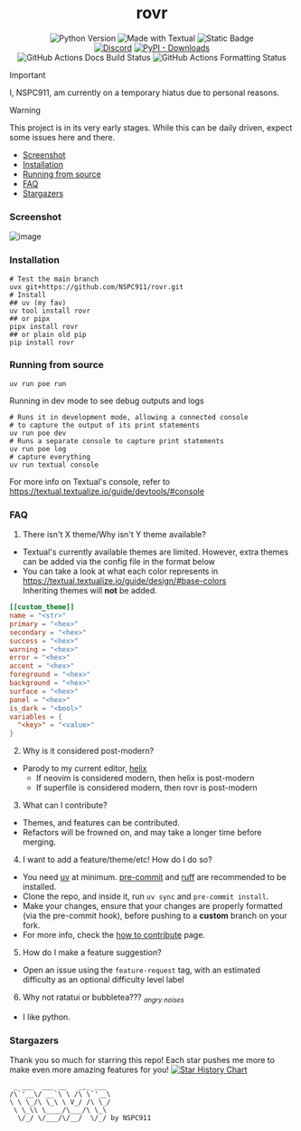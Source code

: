<div align="center">
  <h1>rovr</h1>
  <img alt="Python Version" src="https://img.shields.io/pypi/pyversions/rovr?style=for-the-badge&logo=python&logoColor=white&color=yellow">
  <img alt="Made with Textual" src="https://img.shields.io/badge/made_with-textual-0b171d?style=for-the-badge&logoColor=white">
  <img alt="Static Badge" src="https://img.shields.io/badge/Linter-Ruff_%2B_ty-black?style=for-the-badge&color=24122d">
  <br>
  <a href="https://nspc911.github.io/discord"><img alt="Discord" src="https://img.shields.io/discord/1110189201313513552?style=for-the-badge&logo=discord&logoColor=white&color=%235865f2"></a>
  <a href="https://pypi.org/project/rovr"><img alt="PyPI - Downloads" src="https://img.shields.io/pypi/dw/rovr?style=for-the-badge&logo=pypi&logoColor=white&color=darkgreen"></a>
  <br>
  <img alt="GitHub Actions Docs Build Status" src="https://img.shields.io/github/actions/workflow/status/nspc911/rovr/.github%2Fworkflows%2Fdeploy.yml?style=for-the-badge&label=docs">
  <img alt="GitHub Actions Formatting Status" src="https://img.shields.io/github/actions/workflow/status/nspc911/rovr/.github%2Fworkflows%2Fformatting.yml?style=for-the-badge&label=style">
</div>

> [!IMPORTANT]
> I, NSPC911, am currently on a temporary hiatus due to personal reasons.

> [!warning]
> This project is in its very early stages. While this can be daily driven, expect some issues here and there.

<!--toc:start-->

- [Screenshot](#screenshot)
- [Installation](#installation)
- [Running from source](#running-from-source)
- [FAQ](#faq)
- [Stargazers](#stargazers)
<!--toc:end-->

### Screenshot

![image](https://github.com/NSPC911/rovr/blob/master/img%2F0.1.0%2Frovr_main.png?raw=true)

### Installation

```pwsh
# Test the main branch
uvx git+https://github.com/NSPC911/rovr.git
# Install
## uv (my fav)
uv tool install rovr
## or pipx
pipx install rovr
## or plain old pip
pip install rovr
```

### Running from source

```pwsh
uv run poe run
```

Running in dev mode to see debug outputs and logs
```pwsh
# Runs it in development mode, allowing a connected console
# to capture the output of its print statements
uv run poe dev
# Runs a separate console to capture print statements
uv run poe log
# capture everything
uv run textual console
```
For more info on Textual's console, refer to https://textual.textualize.io/guide/devtools/#console

### FAQ

1. There isn't X theme/Why isn't Y theme available?

- Textual's currently available themes are limited. However, extra themes can be added via the config file in the format below
- You can take a look at what each color represents in https://textual.textualize.io/guide/design/#base-colors<br>Inheriting themes will **not** be added.

```toml
[[custom_theme]]
name = "<str>"
primary = "<hex>"
secondary = "<hex>"
success = "<hex>"
warning = "<hex>"
error = "<hex>"
accent = "<hex>"
foreground = "<hex>"
background = "<hex>"
surface = "<hex>"
panel = "<hex>"
is_dark = "<bool>"
variables = {
  "<key>" = "<value>"
}
```

2. Why is it considered post-modern?

- Parody to my current editor, [helix](https://helix-editor.com)
  - If neovim is considered modern, then helix is post-modern
  - If superfile is considered modern, then rovr is post-modern

3. What can I contribute?

- Themes, and features can be contributed.
- Refactors will be frowned on, and may take a longer time before merging.

4. I want to add a feature/theme/etc! How do I do so?

- You need [uv](https://docs.astral.sh/uv) at minimum. [pre-commit](https://pre-commit.com/) and [ruff](https://docs.astral.sh/ruff) are recommended to be installed.
- Clone the repo, and inside it, run `uv sync` and `pre-commit install`.
- Make your changes, ensure that your changes are properly formatted (via the pre-commit hook), before pushing to a **custom** branch on your fork.
- For more info, check the [how to contribute](https://nspc911.github.io/rovr/contributing/how-to-contribute) page.

5. How do I make a feature suggestion?

- Open an issue using the `feature-request` tag, with an estimated difficulty as an optional difficulty level label

6. Why not ratatui or bubbletea??? <sub><i>angry noises</i></sub>

- I like python.


### Stargazers
Thank you so much for starring this repo! Each star pushes me more to make even more amazing features for you!
<a href="https://www.star-history.com/#nspc911/rovr&Date">
 <picture>
   <source media="(prefers-color-scheme: dark)" srcset="https://api.star-history.com/svg?repos=nspc911/rovr&type=Date&theme=dark" />
   <source media="(prefers-color-scheme: light)" srcset="https://api.star-history.com/svg?repos=nspc911/rovr&type=Date" />
   <img alt="Star History Chart" src="https://api.star-history.com/svg?repos=nspc911/rovr&type=Date" />
 </picture>
</a>

```
 _ ___  ___ __   _ˍ_ ___
/\`'__\/ __`\ \ /\ \`'__\
\ \ \_/\ \_\ \ V_/ /\ \_/
 \ \_\\ \____/\___/\ \_\
  \/_/ \/___/\/__/  \/_/ by NSPC911
```
